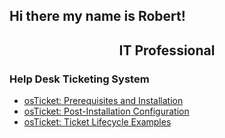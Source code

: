 ## Hi there my name is Robert!
<h2 align="center">IT Professional</h2>

### Help Desk Ticketing System
- [osTicket: Prerequisites and Installation](https://github.com/KanaeBunche/osticket-prereqs) 
- [osTicket: Post-Installation Configuration](https://github.com/KanaeBunche/post-install-config) 
- [osTicket: Ticket Lifecycle Examples](https://github.com/KanaeBunche/ticket-lifecycle) 

